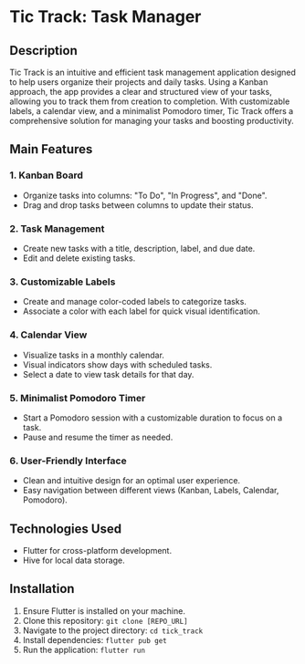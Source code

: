# Tic Track: Task Manager

## Description
Tic Track is an intuitive and efficient task management application designed to help users organize their projects and daily tasks. Using a Kanban approach, the app provides a clear and structured view of your tasks, allowing you to track them from creation to completion. With customizable labels, a calendar view, and a minimalist Pomodoro timer, Tic Track offers a comprehensive solution for managing your tasks and boosting productivity.

## Main Features

### 1. Kanban Board
- Organize tasks into columns: "To Do", "In Progress", and "Done".
- Drag and drop tasks between columns to update their status.

### 2. Task Management
- Create new tasks with a title, description, label, and due date.
- Edit and delete existing tasks.

### 3. Customizable Labels
- Create and manage color-coded labels to categorize tasks.
- Associate a color with each label for quick visual identification.

### 4. Calendar View
- Visualize tasks in a monthly calendar.
- Visual indicators show days with scheduled tasks.
- Select a date to view task details for that day.

### 5. Minimalist Pomodoro Timer
- Start a Pomodoro session with a customizable duration to focus on a task.
- Pause and resume the timer as needed.

### 6. User-Friendly Interface
- Clean and intuitive design for an optimal user experience.
- Easy navigation between different views (Kanban, Labels, Calendar, Pomodoro).

## Technologies Used
- Flutter for cross-platform development.
- Hive for local data storage.

## Installation
1. Ensure Flutter is installed on your machine.
2. Clone this repository: `git clone [REPO_URL]`
3. Navigate to the project directory: `cd tick_track`
4. Install dependencies: `flutter pub get`
5. Run the application: `flutter run`
